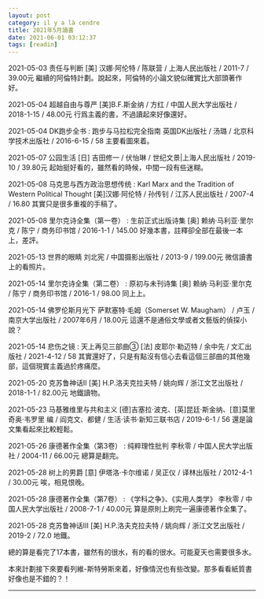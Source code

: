 ```yaml
---
layout: post
category: il y a là cendre
title: 2021年5月讀書
date: 2021-06-01 03:12:37
tags: [readin]
---
```


2021-05-03 责任与判断 [美] 汉娜·阿伦特 / 陈联营 / 上海人民出版社 / 2011-7 / 39.00元 繼續的阿倫特計劃。說起來，阿倫特的小論文貌似確實比大部頭著作好。

2021-05-04 超越自由与尊严 [美]B.F.斯金纳 / 方红 / 中国人民大学出版社 / 2018-1-15 / 48.00元 行爲主義的書，不過讀起來好像還好。

2021-05-04 DK跑步全书 : 跑步与马拉松完全指南 英国DK出版社 / 汤璐 / 北京科学技术出版社 / 2016-6-15 / 58 主要看圖來着。

2021-05-07 公园生活 [日] 吉田修一 / 伏怡琳 / 世纪文景|上海人民出版社 / 2019-10 / 39.80元  起始挺好看的，雖然看的時候，中間一段有些迷糊。

2021-05-08 马克思与西方政治思想传统 : Karl Marx and the Tradition of Western Political Thought [美]汉娜·阿伦特 / 孙传钊 / 江苏人民出版社 / 2007-4 / 16.80  其實只是很多重複的手稿了。

2021-05-08 里尔克诗全集（第一卷） : 生前正式出版诗集 [奥] 赖纳·马利亚·里尔克 / 陈宁 / 商务印书馆 / 2016-1-1 / 145.00 好幾本書，註釋卻全部在最後一本上，差評。

2021-05-13 世界的眼睛 刘北宪 / 中国摄影出版社 / 2013-9 / 199.00元 微信讀書上的看照片。

2021-05-14 里尔克诗全集（第二卷） : 原初与未刊诗集 [奥] 赖纳·马利亚·里尔克 / 陈宁 / 商务印书馆 / 2016-1 / 98.00 同上上。

2021-05-14  佛罗伦斯月光下 萨默塞特·毛姆（Somerset W. Maugham） / 卢玉 / 南京大学出版社 / 2007年6月 / 18.00元 這還不是通俗文學或者文藝版的偵探小說？

2021-05-14 悲伤之镜 : 天上再见三部曲③ [法] 皮耶尔·勒迈特 / 余中先 / 文汇出版社 / 2021-4-12 / 58 其實還好了，只是有點沒有信心去看這個三部曲的其他幾部，這個現實主義過於疼痛麼。

2021-05-20 克苏鲁神话Ⅱ [美] H.P.洛夫克拉夫特 / 姚向辉 / 浙江文艺出版社 / 2018-1-1 / 82.00元 地鐵讀物。

2021-05-23 马基雅维里与共和主义 [德]吉塞拉·波克、[英]昆廷·斯金纳、[意]莫里奇奥·韦罗里 编 / 阎克文、都健 / 生活·读书·新知三联书店 / 2019-6-1 / 56  還是論文集看起來比較輕鬆。

2021-05-26 康德著作全集（第3卷） : 纯粹理性批判 李秋零 / 中国人民大学出版社 / 2004-11 / 66.00元 總算是翻完。

2021-05-28 树上的男爵 [意] 伊塔洛·卡尔维诺 / 吴正仪 / 译林出版社 / 2012-4-1 / 30.00元 唉，相見恨晚。

2021-05-28 康德著作全集（第7卷） : 《学科之争》、《实用人类学》 李秋零 / 中国人民大学出版社 / 2008-7-1 / 40.00元 算是原則上刷完一遍康德著作全集了。

2021-05-28 克苏鲁神话Ⅲ [美] H.P.洛夫克拉夫特 / 姚向辉 / 浙江文艺出版社 / 2019-2 / 72.0 地鐵。

總的算是看完了17本書，雖然有的很水，有的看的很水。可能夏天也需要很多水。

本來計劃接下來要看列維-斯特勞斯來着，好像情況也有些改變。那多看看紙質書好像也是不錯的？！

------





